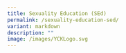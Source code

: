 ```yaml
---
title: Sexuality Education (SEd)
permalink: /sexuality-education-sed/
variant: markdown
description: ""
image: /images/YCKLogo.svg
---
```

